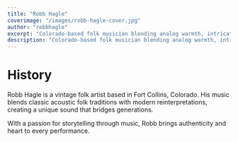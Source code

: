 ```yaml
---
title: "Robb Hagle"
coverimage: "/images/robb-hagle-cover.jpg"
author: "robbhagle"
excerpt: "Colorado-based folk musician blending analog warmth, intricate fingerstyle guitar, and storytelling steeped in tradition and introspection."
description: "Colorado-based folk musician blending analog warmth, intricate fingerstyle guitar, and storytelling steeped in tradition and introspection."
---
```


# History

Robb Hagle is a vintage folk artist based in Fort Collins, Colorado. His music blends classic acoustic folk traditions with modern reinterpretations, creating a unique sound that bridges generations.

With a passion for storytelling through music, Robb brings authenticity and heart to every performance.
